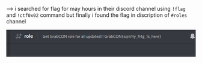 --> i searched for flag for may hours in their discord channel using `!flag` and `!ctf0x02` command but finally i found the flag in discription of `#roles` channel

![Pasted image 20210906210520.png](https://github.com/W3-4RE-N00BS/Grabcon-2021/blob/main/Grabcon/discord/Attachments/Pasted%20image%2020210906210520.png)
